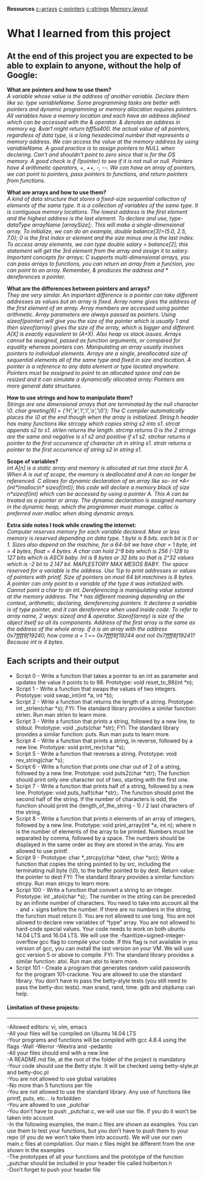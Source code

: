 **Resources**
[c-arrays](https://www.tutorialspoint.com/cprogramming/c_arrays.htm)
[c-pointers](https://www.tutorialspoint.com/cprogramming/c_pointers.htm)
[c-strings](https://www.tutorialspoint.com/cprogramming/c_strings.htm)
[Memory layout](https://aticleworld.com/memory-layout-of-c-program/)
# What I learned from this project  

At the end of this project you are expected to be able to explain to anyone, without the help of Google:  
---   

**What are pointers and how to use them?**  
*A variable whose value is the address of another variable. Declare them like so: type variableName. Some programming tasks are better with pointers and dynamic programming or memory allocation requires pointers. All variables have a memory location and each have an address defined which can be accessed with the & operator. & denotes an address in memory eg. &var1 might return bff5a400. the actual value of all pointers, regardless of data type, is a long hexadecimal number that represents a memory address. We can access the value at the memory address by using variableName. A good practice is to assign pointers to NULL when declaring. Can't and shouldn't point to zero since that is for the OS memory. A good check is if (!pointer) to see if it is not null or null. Pointers have 4 arithmetic operators, +, ++, -, --. We can have an array of pointers, we can point to pointers, pass pointers to functions, and return pointers from functions.*  

**What are arrays and how to use them?**  
*A kind of data structure that stores a fixed-size sequential collection of elements of the same type. It is a collection of variables of the same type. It is contiguous memory locations. The lowest address is the first element and the highest address is the last element. To declare and use, type- dataType arrayName [arraySize];. This will make a single-dimensional array. To initialize, we can do an example, double balance[3]={5.0, 2.5, 7.0}; 0 is the first index or element and the size minus one is the last index. To access array elements, we can type double salary = balance[2]; this statement will get the 3rd element from the array and assign it to salary. Important concepts for arrays: C supports multi-dimensional arrays, you can pass arrays to functions, you can return an array from a function, you can point to an array. Remember, & produces the address and * dereferences a pointer.*  


**What are the differences between pointers and arrays?**  
*They are very similar. An important difference is a pointer can take different addresses as values but an array is fixed. Array name gives the address of the first element of an array. Array members are accessed using pointer arithmetic. Array parameters are always passed as pointers. Using sizeof(pointer) will give you the size of the pointer which is usually 1 and then sizeof(array) gives the size of the array, which is bigger and different. A[X] is exactly equivalent to (A+X). Also heap vs stack issues. Arrays cannot be assigned, passed as function arguments, or compared for equality whereas pointers can. Manipulating an array usually involves pointers to individual elements. Arrays are a single, preallocated size of sequential elements all of the same type and fixed in size and location. A pointer is a reference to any data element or type located anywhere. Pointers must be assigned to point to an allocated space and can be resized and it can simulate a dynamically allocated array. Pointers are more general data structures.*  


**How to use strings and how to manipulate them?**  
*Strings are one dimensional arrays that are terminated by the null character \0. char greeting[6] = {'H','e','l','l','o','\0'}; The C compiler automatically places the \0 at the end though when the array is initialized. String.h header has many functions like strcopy which copies string s2 into s1. strcat appends s2 to s1. strlen returns the length. strcmp returns 0 is the 2 strings are the same and negative is s1 s2 and positive if s1 s2. strchar returns a pointer to the first occurrence of character ch in string s1. strstr returns a pointer to the first occurrence of string s2 in string s1.*  


**Scope of variables?**  
*int A[n] is a static array and memory is allocated at run time stack for A. When A is out of scope, the memory is deallocated and A can no longer be referenced. C allows for dynamic declaration of an array like so- int \*A= (int\*)malloc(n\* sizeof(int)); this code will declare a memory block of size n\*sizeof(int) which can be accessed by using a pointer A. This A can be treated as a pointer or array. The dynamic declaration is assigned memory in the dynamic heap, which the programmer must manage. calloc is preferred over malloc when doing dynamic arrays.*  

**Extra side notes I took while crawling the internet:**  
*Computer reserves memory for each variable declared. More or less memory is reserved depending on data type. 1 byte is 8 bits. each bit is 0 or 1. Sizes also depend on the machine, for a 64-bit we have char = 1 byte, int = 4 bytes, float = 4 bytes. A char can hold 2^8 bits which is 256 (-128 to 127 bits which is ASCII baby. Int is 8 bytes or 32 bits so that is 2^32 values which is -2 bil to 2.147 bil. MAPLESTORY MAX MESOS BABY. The space reserved for a variable is the address. Use %p to print addresses or values of pointers with printf. Size of pointers on most 64 bit machines is 8 bytes. A pointer can only point to a variable of the type it was initialized with. Cannot point a char to an int. Dereferencing is manipulating value sstored at the memory address. The * has different meaning depending on the context, arithmetic, declaring, dereferencing pointers. It declares a variable is of type pointer, and it can dereference when used inside code. To refer to array name, 2 ways: sizeof and & operator. Sizeof(array) is size of the object itself so all its components. Address of the first array is the same as the address of the whole array. if a is an array with the address 0x7ffff8f19240, how come a + 1 == 0x7ffff8f19244 and not 0x7ffff8f19241? Because int is 4 bytes.*  

## Each scripts and their output  
* Script 0 -  Write a function that takes a pointer to an int as parameter and updates the value it points to to 98. Prototype: void reset_to_98(int *n);  
* Script 1 - Write a function that swaps the values of two integers. Prototype: void swap_int(int *a, int *b);  
* Script 2 - Write a function that returns the length of a string. Prototype: int _strlen(char *s); FYI: The standard library provides a similar function: strlen. Run man strlen to learn more.  
* Script 3 - Write a function that prints a string, followed by a new line, to stdout. Prototype: void _puts(char *str); FYI: The standard library provides a similar function: puts. Run man puts to learn more.  
* Script 4 - Write a function that prints a string, in reverse, followed by a new line. Prototype: void print_rev(char *s);  
* Script 5 - Write a function that reverses a string. Prototype: void rev_string(char *s);  
* Script 6 - Write a function that prints one char out of 2 of a string, followed by a new line. Prototype: void puts2(char *str); The function should print only one character out of two, starting with the first one.  
* Script 7 - Write a function that prints half of a string, followed by a new line. Prototype: void puts_half(char *str);. The function should print the second half of the string. If the number of characters is odd, the function should print the (length_of_the_string - 1) / 2 last characters of the string.  
* Script 8 - Write a function that prints n elements of an array of integers, followed by a new line. Prototype: void print_array(int *a, int n); where n is the number of elements of the array to be printed. Numbers must be separated by comma, followed by a space. The numbers should be displayed in the same order as they are stored in the array. You are allowed to use printf.  
* Script 9 - Prototype: char *_strcpy(char *dest, char *src); Write a function that copies the string pointed to by src, including the terminating null byte (\0), to the buffer pointed to by dest. Return value: the pointer to dest FYI: The standard library provides a similar function: strcpy. Run man strcpy to learn more.  
* Script 100 - Write a function that convert a string to an integer. Prototype: int _atoi(char *s);. The number in the string can be preceded by an infinite number of characters. You need to take into account all the - and + signs before the number. If there are no numbers in the string, the function must return 0. You are not allowed to use long. You are not allowed to declare new variables of “type” array. You are not allowed to hard-code special values. Your code needs to work on both ubuntu 14.04 LTS and 16.04 LTS. We will use the -fsanitize=signed-integer-overflow gcc flag to compile your code. If this flag is not available in you version of gcc, you can install the last version on your VM. We will use gcc version 5 or above to compile. FYI: The standard library provides a similar function: atoi. Run man atoi to learn more.  
* Script 101 - Create a program that generates random valid passwords for the program 101-crackme. You are allowed to use the standard library. You don’t have to pass the betty-style tests (you still need to pass the betty-doc tests). man srand, rand, time. gdb and objdump can help.  

#### Limitation of these projects:  
___
-Allowed editors: vi, vim, emacs  
-All your files will be compiled on Ubuntu 14.04 LTS  
-Your programs and functions will be compiled with gcc 4.8.4 using the flags -Wall -Werror -Wextra and -pedantic  
-All your files should end with a new line  
-A README.md file, at the root of the folder of the project is mandatory  
-Your code should use the Betty style. It will be checked using betty-style.pl and betty-doc.pl  
-You are not allowed to use global variables  
-No more than 5 functions per file  
-You are not allowed to use the standard library. Any use of functions like printf, puts, etc… is forbidden  
-You are allowed to use _putchar  
-You don’t have to push _putchar.c, we will use our file. If you do it won’t be taken into account  
-In the following examples, the main.c files are shown as examples. You can use them to test your functions, but you don’t have to push them to your repo (if you do we won’t take them into account). We will use our own main.c files at compilation. Our main.c files might be different from the one shown in the examples  
-The prototypes of all your functions and the prototype of the function _putchar should be included in your header file called holberton.h  
-Don’t forget to push your header file  
